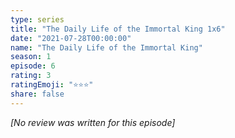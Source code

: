 ```yaml
---
type: series
title: "The Daily Life of the Immortal King 1x6"
date: "2021-07-28T00:00:00"
name: "The Daily Life of the Immortal King"
season: 1
episode: 6
rating: 3
ratingEmoji: "⭐️⭐️⭐️"
share: false
---
```


_[No review was written for this episode]_
